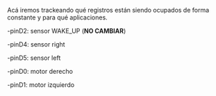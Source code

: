 Acá iremos trackeando qué registros están siendo ocupados de forma constante y para qué aplicaciones.

-pinD2: sensor WAKE_UP (**NO CAMBIAR**)

-pinD4: sensor right

-pinD5: sensor left

-pinD0: motor derecho

-pinD1: motor izquierdo
